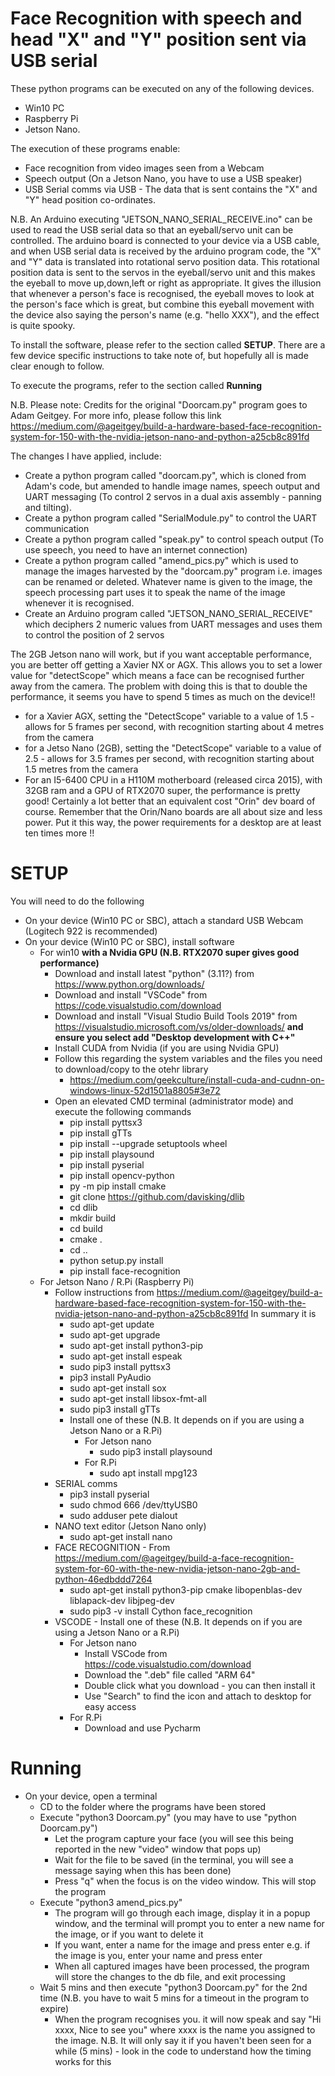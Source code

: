 # Face Recognition with speech and head "X" and "Y" position sent via USB serial 
These python programs can be executed on any of the following devices. 
- Win10 PC
- Raspberry Pi
- Jetson Nano.

The execution of these programs enable: 
- Face recognition from video images seen from a Webcam
- Speech output (On a Jetson Nano, you have to use a USB speaker)
- USB Serial comms via USB - The data that is sent contains the "X" and "Y" head position co-ordinates. 

N.B. An Arduino executing "JETSON_NANO_SERIAL_RECEIVE.ino" can be used to read the USB serial data so that an eyeball/servo unit can be controlled. The arduino board is connected to your device via a USB cable, and when USB serial data is received by the arduino program code, the  "X" and "Y" data is translated into rotational servo position data. This rotational position data is sent to the servos in the eyeball/servo unit and this makes the eyeball to move up,down,left or right as appropriate. It gives the illusion that whenever a person's face is recognised, the eyeball moves to look at the person's face which is great, but combine this eyeball movement with the device also saying the person's name (e.g. "hello XXX"), and the effect is quite spooky. 


To install the software, please refer to the section called **SETUP**. There are a few device specific instructions to take note of, but hopefully all is made clear enough to follow. 

To execute the programs, refer to the section called **Running**

N.B. Please note: Credits for the original "Doorcam.py" program goes to Adam Geitgey. For more info, please follow this link
https://medium.com/@ageitgey/build-a-hardware-based-face-recognition-system-for-150-with-the-nvidia-jetson-nano-and-python-a25cb8c891fd 

The changes I have applied, include:
 - Create a  python program called "doorcam.py", which is cloned from Adam's code, but amended to handle image names, speech output and UART messaging (To control 2 servos in a dual axis assembly - panning and tilting). 
 - Create a  python program called "SerialModule.py" to control the UART communication 
 - Create a  python program called "speak.py" to control speach output (To use speech, you need to have an internet connection)  
 - Create a  python program  called "amend_pics.py" which is used to manage the images harvested by the "doorcam.py" program i.e. images can be renamed or deleted. Whatever name is given to the image, the speech processing part uses it to speak the name of the image whenever it is recognised.   
 - Create an Arduino program called "JETSON_NANO_SERIAL_RECEIVE" which deciphers 2 numeric values from UART messages and uses them to control the position of 2 servos 

The 2GB Jetson nano will work, but if you want acceptable performance, you are better off getting a Xavier NX or AGX. This allows you to set a lower value for "detectScope" which means a face can be recognised further away from the camera. The problem with doing this is that to double the performance, it seems you have to spend 5 times as much on the device!!

 
 - for a Xavier AGX, setting the "DetectScope" variable to a value of 1.5 -   allows for 5 frames per second,  with recognition starting about 4 metres from the camera
 - for a Jetso Nano (2GB), setting the "DetectScope" variable to a value of 2.5 -   allows for 3.5 frames per second,  with recognition starting about 1.5 metres from the camera
 - For an I5-6400 CPU in a H110M motherboard (released circa 2015), with 32GB ram and a GPU of RTX2070 super, the performance is pretty good! Certainly a lot better that an equivalent cost "Orin" dev board of course. Remember that the Orin/Nano boards are all about size and less power. Put it this way, the power requirements for a desktop are at least ten times more !! 

# SETUP

You will need to do the following 
 - On your device (Win10 PC or SBC), attach a standard USB Webcam (Logitech 922 is recommended)
 - On your device (Win10 PC or SBC), install software 
   - For win10 **with a Nvidia GPU (N.B. RTX2070 super gives good performance)** 
     - Download and install latest "python" (3.11?) from https://www.python.org/downloads/ 
     - Download and install "VSCode" from https://code.visualstudio.com/download
     - Download and install "Visual Studio Build Tools 2019" from https://visualstudio.microsoft.com/vs/older-downloads/
       **and ensure you select add "Desktop development with C++"**
     - Install CUDA from Nvidia (if you are using Nvidia GPU) 
     - Follow this regarding the system variables and the files you need to download/copy to the otehr library 
       - https://medium.com/geekculture/install-cuda-and-cudnn-on-windows-linux-52d1501a8805#3e72
     - Open an elevated CMD terminal (administrator mode) and execute the following commands 
       - pip install pyttsx3
       - pip install gTTs
       - pip install --upgrade setuptools wheel
       - pip install playsound
       - pip install pyserial
       - pip install opencv-python
       - py -m pip install cmake
       - git clone https://github.com/davisking/dlib
       - cd dlib
       - mkdir build
       - cd build
       - cmake .
       - cd ..
       - python setup.py install
       - pip install face-recognition
   - For Jetson Nano / R.Pi (Raspberry Pi)
     - Follow instructions from https://medium.com/@ageitgey/build-a-hardware-based-face-recognition-system-for-150-with-the-nvidia-jetson-nano-and-python-a25cb8c891fd In summary it is
       - sudo apt-get update
       - sudo apt-get upgrade 
       - sudo apt-get install python3-pip
       - sudo apt-get install espeak
       - sudo pip3 install pyttsx3
       - pip3 install PyAudio
       - sudo apt-get install sox
       - sudo apt-get install libsox-fmt-all
       - sudo pip3 install gTTs
       - Install one of these (N.B. It depends on if you are using a Jetson Nano or a R.Pi)
         - For Jetson nano
           - sudo pip3 install playsound  
         - For R.Pi
           - sudo apt install mpg123       
     - SERIAL comms
       - pip3 install pyserial
       - sudo chmod 666 /dev/ttyUSB0
       - sudo adduser pete dialout
     - NANO text editor (Jetson Nano only)
       - sudo apt-get install nano
     - FACE RECOGNITION - From https://medium.com/@ageitgey/build-a-face-recognition-system-for-60-with-the-new-nvidia-jetson-nano-2gb-and-python-46edbddd7264
       - sudo apt-get install python3-pip cmake libopenblas-dev liblapack-dev libjpeg-dev
       - sudo pip3 -v install Cython face_recognition
     - VSCODE - Install one of these (N.B. It depends on if you are using a Jetson Nano or a R.Pi)
       - For Jetson nano
         - Install VSCode from https://code.visualstudio.com/download
         - Download the ".deb" file called  "ARM 64"
         - Double click what you download - you can then install it
         - Use "Search" to find the icon and attach to desktop for easy access
       - For R.Pi 
         - Download and use Pycharm
       

# Running
 - On your device, open a terminal 
   - CD to the folder where the programs have been stored
   - Execute "python3 Doorcam.py" (you may have to use "python Doorcam.py")
     - Let the program capture your face (you will see this being reported in the new "video" window that pops up)
     - Wait for the file to be saved (in the terminal, you will see a message saying when this has been done)
     - Press "q" when the focus is on the video window. This will stop the program 
   - Execute "python3 amend_pics.py"  
     - The program will go through each image, display it in a popup window, and the terminal will prompt you to enter a new name for the image, or if you want to delete it  
     - If you want, enter a name for the image and press enter e.g. if the image is you, enter your name and press enter
     - When all captured images have been processed, the program will store the changes to the db file, and exit processing
   - Wait 5 mins and then execute "python3 Doorcam.py" for the 2nd time (N.B. you have to wait 5 mins for a timeout in the program to expire)
     - When the program recognises you. it will now speak and say "Hi xxxx, Nice to see you" where xxxx is the name you assigned to the image. N.B. It will only say it if you haven't been seen for a while (5 mins) - look in the code to understand how the timing works for this   
